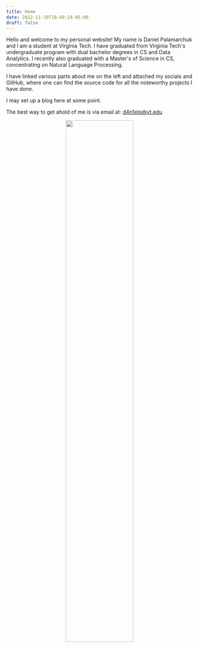 ```yaml
---
title: Home
date: 2022-11-10T18:49:24-05:00
draft: false
---
```


Hello and welcome to my personal website!
My name is Daniel Palamarchuk and I am a student at Virginia Tech.
I have graduated from Virginia Tech's undergraduate program with dual bachelor degrees in CS and Data Analytics.
I recently also graduated with a Master's of Science in CS, concentrating on Natural Language Processing.

I have linked various parts about me on the left and attached my socials and GitHub, where one can find the source code for all the noteworthy projects I have done.

I may set up a blog here at some point.

The best way to get ahold of me is via email at: d4n1elp@vt.edu

<center>
    <img src="../images/selfie.png" width="60%">
</center>
